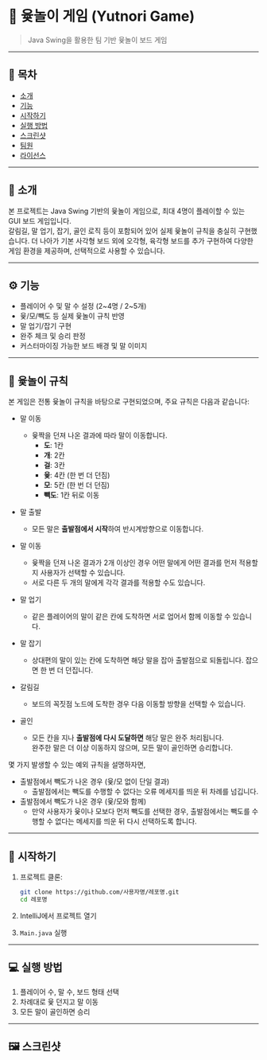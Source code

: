 # 🎲 윷놀이 게임 (Yutnori Game)

> Java Swing을 활용한 팀 기반 윷놀이 보드 게임

---

## 📌 목차

- [소개](#소개)
- [기능](#기능)
- [시작하기](#시작하기)
- [실행 방법](#실행-방법)
- [스크린샷](#스크린샷)
- [팀원](#팀원)
- [라이선스](#라이선스)

---

## 📖 소개

본 프로젝트는 Java Swing 기반의 윷놀이 게임으로, 최대 4명이 플레이할 수 있는 GUI 보드 게임입니다.   
갈림길, 말 업기, 잡기, 골인 로직 등이 포함되어 있어 실제 윷놀이 규칙을 충실히 구현했습니다.
더 나아가 기본 사각형 보드 외에 오각형, 육각형 보드를 추가 구현하여 다양한 게임 환경을 제공하며, 선택적으로 사용할 수 있습니다.

---

## ⚙️ 기능

- 플레이어 수 및 말 수 설정 (2~4명 / 2~5개)
- 윷/모/빽도 등 실제 윷놀이 규칙 반영
- 말 업기/잡기 구현
- 완주 체크 및 승리 판정
- 커스터마이징 가능한 보드 배경 및 말 이미지

---

## 🎲 윷놀이 규칙
본 게임은 전통 윷놀이 규칙을 바탕으로 구현되었으며, 주요 규칙은 다음과 같습니다:

- 말 이동
    - 윷짝을 던져 나온 결과에 따라 말이 이동합니다.
        - **도**: 1칸
        - **개**: 2칸
        - **걸**: 3칸
        - **윷**: 4칸 (한 번 더 던짐)
        - **모**: 5칸 (한 번 더 던짐)
        - **빽도**: 1칸 뒤로 이동

- 말 출발
    - 모든 말은 **출발점에서 시작**하여 반시계방향으로 이동합니다.

- 말 이동
  - 윷짝을 던져 나온 결과가 2개 이상인 경우 어떤 말에게 어떤 결과를 먼저 적용할지 사용자가 선택할 수 있습니다. 
  - 서로 다른 두 개의 말에게 각각 결과를 적용할 수도 있습니다. 

- 말 업기
    - 같은 플레이어의 말이 같은 칸에 도착하면 서로 업어서 함께 이동할 수 있습니다.

- 말 잡기
    - 상대편의 말이 있는 칸에 도착하면 해당 말을 잡아 출발점으로 되돌립니다. 잡으면 한 번 더 던집니다.

- 갈림길
    - 보드의 꼭짓점 노드에 도착한 경우 다음 이동할 방향을 선택할 수 있습니다. 

- 골인
    - 모든 칸을 지나 **출발점에 다시 도달하면** 해당 말은 완주 처리됩니다.  
      완주한 말은 더 이상 이동하지 않으며, 모든 말이 골인하면 승리합니다.

몇 가지 발생할 수 있는 예외 규칙을 설명하자면, 

- 출발점에서 빽도가 나온 경우 (윷/모 없이 단일 결과)
  - 출발점에서는 빽도를 수행할 수 없다는 오류 메세지를 띄운 뒤 차례를 넘깁니다. 
- 출발점에서 빽도가 나온 경우 (윷/모와 함께)
  - 만약 사용자가 윷이나 모보다 먼저 빽도를 선택한 경우, 
    출발점에서는 빽도를 수행할 수 없다는 메세지를 띄운 뒤 다시 선택하도록 합니다. 
---

## 🚀 시작하기

1. 프로젝트 클론:
    ```bash
    git clone https://github.com/사용자명/레포명.git
    cd 레포명
    ```

2. IntelliJ에서 프로젝트 열기

3. `Main.java` 실행

---

## 💻 실행 방법

1. 플레이어 수, 말 수, 보드 형태 선택
2. 차례대로 윷 던지고 말 이동
3. 모든 말이 골인하면 승리

---

## 🖼 스크린샷

